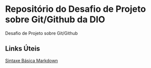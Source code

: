 # Repositório do Desafio de Projeto sobre Git/Github da DIO
Desafio de Projeto sobre Git/Github


## Links Úteis
[Sintaxe Básica Markdown](https://www.markdownguide.org/basic-syntax/)
